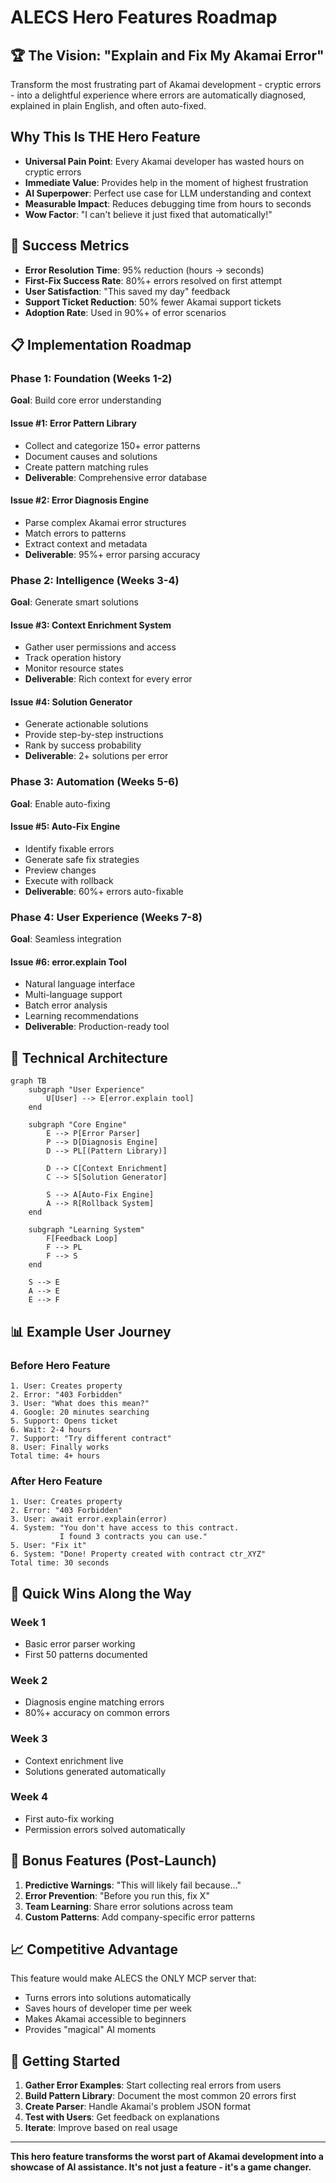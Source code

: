 # ALECS Hero Features Roadmap

## 🏆 The Vision: "Explain and Fix My Akamai Error"

Transform the most frustrating part of Akamai development - cryptic errors - into a delightful experience where errors are automatically diagnosed, explained in plain English, and often auto-fixed.

## Why This Is THE Hero Feature

- **Universal Pain Point**: Every Akamai developer has wasted hours on cryptic errors
- **Immediate Value**: Provides help in the moment of highest frustration  
- **AI Superpower**: Perfect use case for LLM understanding and context
- **Measurable Impact**: Reduces debugging time from hours to seconds
- **Wow Factor**: "I can't believe it just fixed that automatically!"

## 🎯 Success Metrics

- **Error Resolution Time**: 95% reduction (hours → seconds)
- **First-Fix Success Rate**: 80%+ errors resolved on first attempt
- **User Satisfaction**: "This saved my day" feedback
- **Support Ticket Reduction**: 50% fewer Akamai support tickets
- **Adoption Rate**: Used in 90%+ of error scenarios

## 📋 Implementation Roadmap

### Phase 1: Foundation (Weeks 1-2)
**Goal**: Build core error understanding

#### Issue #1: Error Pattern Library
- Collect and categorize 150+ error patterns
- Document causes and solutions
- Create pattern matching rules
- **Deliverable**: Comprehensive error database

#### Issue #2: Error Diagnosis Engine  
- Parse complex Akamai error structures
- Match errors to patterns
- Extract context and metadata
- **Deliverable**: 95%+ error parsing accuracy

### Phase 2: Intelligence (Weeks 3-4)
**Goal**: Generate smart solutions

#### Issue #3: Context Enrichment System
- Gather user permissions and access
- Track operation history
- Monitor resource states
- **Deliverable**: Rich context for every error

#### Issue #4: Solution Generator
- Generate actionable solutions
- Provide step-by-step instructions
- Rank by success probability
- **Deliverable**: 2+ solutions per error

### Phase 3: Automation (Weeks 5-6)
**Goal**: Enable auto-fixing

#### Issue #5: Auto-Fix Engine
- Identify fixable errors
- Generate safe fix strategies
- Preview changes
- Execute with rollback
- **Deliverable**: 60%+ errors auto-fixable

### Phase 4: User Experience (Weeks 7-8)
**Goal**: Seamless integration

#### Issue #6: error.explain Tool
- Natural language interface
- Multi-language support
- Batch error analysis
- Learning recommendations
- **Deliverable**: Production-ready tool

## 🔧 Technical Architecture

```mermaid
graph TB
    subgraph "User Experience"
        U[User] --> E[error.explain tool]
    end
    
    subgraph "Core Engine"
        E --> P[Error Parser]
        P --> D[Diagnosis Engine]
        D --> PL[(Pattern Library)]
        
        D --> C[Context Enrichment]
        C --> S[Solution Generator]
        
        S --> A[Auto-Fix Engine]
        A --> R[Rollback System]
    end
    
    subgraph "Learning System"
        F[Feedback Loop]
        F --> PL
        F --> S
    end
    
    S --> E
    A --> E
    E --> F
```

## 📊 Example User Journey

### Before Hero Feature
```
1. User: Creates property
2. Error: "403 Forbidden"
3. User: "What does this mean?"
4. Google: 20 minutes searching
5. Support: Opens ticket
6. Wait: 2-4 hours
7. Support: "Try different contract"
8. User: Finally works
Total time: 4+ hours
```

### After Hero Feature
```
1. User: Creates property
2. Error: "403 Forbidden"
3. User: await error.explain(error)
4. System: "You don't have access to this contract. 
           I found 3 contracts you can use."
5. User: "Fix it"
6. System: "Done! Property created with contract ctr_XYZ"
Total time: 30 seconds
```

## 🚀 Quick Wins Along the Way

### Week 1
- Basic error parser working
- First 50 patterns documented

### Week 2  
- Diagnosis engine matching errors
- 80%+ accuracy on common errors

### Week 3
- Context enrichment live
- Solutions generated automatically

### Week 4
- First auto-fix working
- Permission errors solved automatically

## 🎁 Bonus Features (Post-Launch)

1. **Predictive Warnings**: "This will likely fail because..."
2. **Error Prevention**: "Before you run this, fix X"
3. **Team Learning**: Share error solutions across team
4. **Custom Patterns**: Add company-specific error patterns

## 📈 Competitive Advantage

This feature would make ALECS the ONLY MCP server that:
- Turns errors into solutions automatically
- Saves hours of developer time per week
- Makes Akamai accessible to beginners
- Provides "magical" AI moments

## 🤝 Getting Started

1. **Gather Error Examples**: Start collecting real errors from users
2. **Build Pattern Library**: Document the most common 20 errors first
3. **Create Parser**: Handle Akamai's problem JSON format
4. **Test with Users**: Get feedback on explanations
5. **Iterate**: Improve based on real usage

---

**This hero feature transforms the worst part of Akamai development into a showcase of AI assistance. It's not just a feature - it's a game changer.**